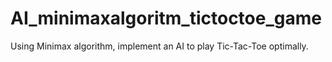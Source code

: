 # AI_minimaxalgoritm_tictoctoe_game
Using Minimax algorithm, implement an AI to play Tic-Tac-Toe optimally.
